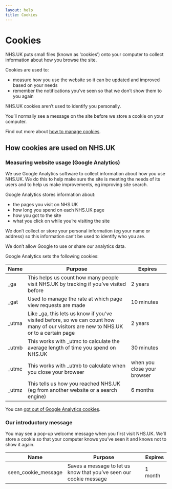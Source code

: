 ```yaml
---
layout: help
title: Cookies
---
```


# Cookies

NHS.UK puts small files (known as ‘cookies’) onto your computer to collect
information about how you browse the site.

Cookies are used to:

  - measure how you use the website so it can be updated and improved based on
    your needs
  - remember the notifications you’ve seen so that we don’t show them to you
    again

NHS.UK cookies aren’t used to identify you personally.

You’ll normally see a message on the site before we store a cookie on your
computer.

Find out more about [how to manage cookies](http://www.aboutcookies.org/).

## How cookies are used on NHS.UK

### Measuring website usage (Google Analytics)

We use Google Analytics software to collect information about how you use
NHS.UK. We do this to help make sure the site is meeting the needs of its users
and to help us make improvements, eg improving site search.

Google Analytics stores information about:

  - the pages you visit on NHS.UK
  - how long you spend on each NHS.UK page 
  - how you got to the site  
  - what you click on while you’re visiting the site

We don’t collect or store your personal information (eg your name or address)
so this information can’t be used to identify who you are.

We don’t allow Google to use or share our analytics data.

Google Analytics sets the following cookies:

<table>
  <thead>
    <tr>
      <th>Name</th>
      <th>Purpose</th>
      <th>Expires</th>
    </tr>
  </thead>
  <tbody>
    <tr>
      <td>_ga</td>
      <td>This helps us count how many people visit NHS.UK by tracking if you’ve visited before</td>
      <td>2 years</td>
    </tr>
    <tr>
      <td>_gat</td>
      <td>Used to manage the rate at which page view requests are made</td>
      <td>10 minutes</td>
    </tr>
    <tr>
      <td>_utma</td>
      <td>Like _ga, this lets us know if you’ve visited before, so we can count how many of our visitors are new to NHS.UK or to a certain page</td>
      <td>2 years</td>
    </tr>
    <tr>
      <td>_utmb</td>
      <td>This works with _utmc to calculate the average length of time you spend on NHS.UK</td>
      <td>30 minutes</td>
    </tr>
    <tr>
      <td>_utmc</td>
      <td>This works with _utmb to calculate when you close your browser</td>
      <td>when you close your browser</td>
    </tr>
    <tr>
      <td>_utmz</td>
      <td>This tells us how you reached NHS.UK (eg from another website or a search engine)</td>
      <td>6 months</td>
    </tr>
  </tbody>
</table>

You can [opt out of Google Analytics
cookies](https://tools.google.com/dlpage/gaoptout).

### Our introductory message

You may see a pop-up welcome message when you first visit NHS.UK. We’ll store a
cookie so that your computer knows you’ve seen it and knows not to show it
again.

<table>
  <thead>
    <tr>
      <th>Name</th>
      <th>Purpose</th>
      <th>Expires</th>
    </tr>
  </thead>
  <tbody>
    <tr>
      <td>seen_cookie_message</td>
      <td>Saves a message to let us know that you’ve seen our cookie message</td>
      <td>1 month</td>
    </tr>
  </tbody>
</table>
